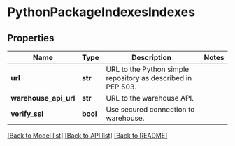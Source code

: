 # PythonPackageIndexesIndexes

## Properties
Name | Type | Description | Notes
------------ | ------------- | ------------- | -------------
**url** | **str** | URL to the Python simple repository as described in PEP 503. |
**warehouse_api_url** | **str** | URL to the warehouse API. |
**verify_ssl** | **bool** | Use secured connection to warehouse. |

[[Back to Model list]](../README.md#documentation-for-models) [[Back to API list]](../README.md#documentation-for-api-endpoints) [[Back to README]](../README.md)
